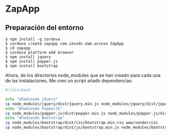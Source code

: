 # ZapApp

## Preparación del entorno

```console
$ npm install -g cordova
$ cordova create zapapp com.iesvdc.dam.acceso ZapApp
$ cd zapapp
$ cordova platform add browser
$ npm install jquery
$ npm install popper.js
$ npm install bootstrap
```

Ahora, de los directorios node_modules que se han creado 
para cada una de las instalaciones. Me creo un script añadir dependencias:

```bash
#!/bin/bash

echo "Añadiendo jQuery"
cp node_modules/jquery/dist/jquery.min.js node_modules/jquery/dist/jquery.min.map www/vendor/js
echo "Añadiendo PopperJS"
cp node_modules/popper.js/dist/popper.min.js node_modules/popper.js/dist/popper.min.js.map www/vendor/js
echo "Añadiendo Bootstrap"
cp node_modules/bootstrap/dist/css/bootstrap.min.css www/vendor/css
cp node_modules/bootstrap/dist/js/bootstrap.min.js node_modules/bootstrap/dist/js/bootstrap.min.js.map www/vendor/js

```


